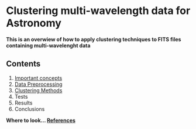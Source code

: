 Clustering multi-wavelength data for Astronomy
==========
**This is an overwiew of how to apply clustering techniques to FITS files containing multi-wavelenght data**

Contents
----------
1. [Important concepts](https://github.com/LaurethTeX/Clustering/blob/master/Concepts.md)
2. [Data Preprocessing](https://github.com/LaurethTeX/Clustering/blob/master/Preprocessing.md)
3. [Clustering Methods](https://github.com/LaurethTeX/Clustering/blob/master/Methods.md)
4. Tests
5. Results
6. Conclusions


**Where to look... [References](https://github.com/LaurethTeX/Clustering/blob/master/References.md)**

